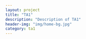 ```yaml
---
layout: project
title: "TA1"
description: "Description of TA1"
header-img: "img/home-bg.jpg"
category: ta1
---
```

